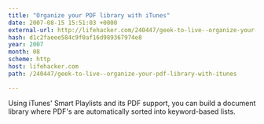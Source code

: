 ```yaml
---
title: "Organize your PDF library with iTunes"
date: 2007-08-15 15:51:03 +0000
external-url: http://lifehacker.com/240447/geek-to-live--organize-your-pdf-library-with-itunes
hash: d1c2faeee584c9f0af16d989367974e8
year: 2007
month: 08
scheme: http
host: lifehacker.com
path: /240447/geek-to-live--organize-your-pdf-library-with-itunes

---
```


Using iTunes' Smart Playlists and its PDF support, you can build a document library where PDF's are automatically sorted into keyword-based lists.

